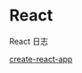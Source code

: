 # React
React 日志

[create-react-app](https://github.com/tangzhenming/React/tree/main/create-react-app)